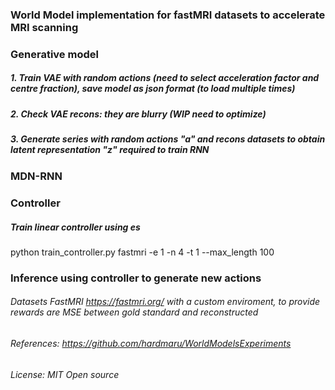 ### World Model implementation for fastMRI datasets to accelerate MRI scanning 

###  Generative model
##### 1. Train VAE with random actions (need to select acceleration factor and centre fraction), save model as json format (to load multiple times) 
##### 2. Check VAE recons: they are blurry (WIP need to optimize)
##### 3. Generate series with random actions "a" and recons datasets to obtain latent representation "z" required to train RNN


### MDN-RNN 

#####
#####
#####


### Controller 

##### Train linear controller using es 
python train_controller.py fastmri -e 1 -n 4 -t 1 --max_length 100

### Inference using controller to generate new actions


###### Datasets FastMRI https://fastmri.org/ with a custom enviroment, to provide rewards are MSE between gold standard and reconstructed




###### References: https://github.com/hardmaru/WorldModelsExperiments

###### License: MIT Open source



